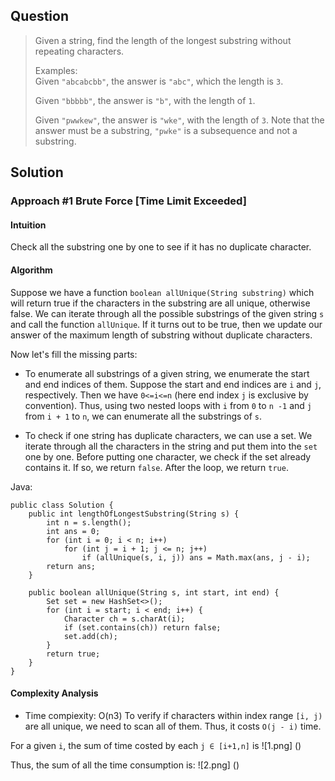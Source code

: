 ## Question

<blockquote>
Given a string, find the length of the longest substring without repeating characters. <br>

Examples:<br>
Given <code>"abcabcbb"</code>, the answer is <code>"abc"</code>, which the length is <code>3</code>.<br>

Given <code>"bbbbb"</code>, the answer is <code>"b"</code>, with the length of <code>1</code>.<br>

Given <code>"pwwkew"</code>, the answer is <code>"wke"</code>, with the length of <code>3</code>. Note that the answer must be a substring, <code>"pwke"</code> is a subsequence and not a substring.<br>
</blockquote>

## Solution

### Approach #1 Brute Force [Time Limit Exceeded]
#### Intuition
Check all the substring one by one to see if it has no duplicate character.

#### Algorithm

Suppose we have a function `boolean allUnique(String substring)` which will return true if the characters in the substring are all unique, otherwise false. We can iterate through all the possible substrings of the given string `s` and call the function `allUnique`. If it turns out to be true, then we update our answer of the maximum length of substring without duplicate characters.

Now let's fill the missing parts:

* To enumerate all substrings of a given string, we enumerate the start and end indices of them. Suppose the start and end indices are `i` and `j`, respectively. Then we have `0<=i<=n` (here end index `j` is exclusive by convention). Thus, using two nested loops with `i` from `0` to `n -1` and `j` from `i + 1` to `n`, we can enumerate all the substrings of `s`.

* To check if one string has duplicate characters, we can use a set. We iterate through all the characters in the string and put them into the `set` one by one. Before putting one character, we check if the set already contains it. If so, we return `false`. After the loop, we return `true`.

Java:
<pre><code>public class Solution {
    public int lengthOfLongestSubstring(String s) {
        int n = s.length();
        int ans = 0;
        for (int i = 0; i < n; i++)
            for (int j = i + 1; j <= n; j++)
                if (allUnique(s, i, j)) ans = Math.max(ans, j - i);
        return ans;
    }

    public boolean allUnique(String s, int start, int end) {
        Set<Character> set = new HashSet<>();
        for (int i = start; i < end; i++) {
            Character ch = s.charAt(i);
            if (set.contains(ch)) return false;
            set.add(ch);
        }
        return true;
    }
}
</code></pre>

#### Complexity Analysis
* Time compiexity: O(n3)
To verify if characters within index range `[i, j)` are all unique, we need to scan all of them. Thus, it costs `O(j - i)` time.

For a given `i`, the sum of time costed by each `j ∈ [i+1,n]` is
![1.png] ()

Thus, the sum of all the time consumption is:
![2.png] ()


